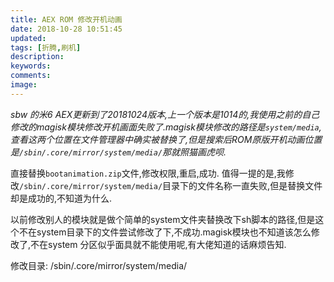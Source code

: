 ```yaml
---
title: AEX ROM 修改开机动画
date: 2018-10-28 10:51:45
updated:
tags: [折腾,刷机]
description:
keywords:
comments:
image:
---
```

*sbw 的米6 AEX更新到了20181024版本,上一个版本是1014的,我使用之前的自己修改的magisk模块修改开机画面失败了.magisk模块修改的路径是`system/media`,查看这两个位置在文件管理器中确实被替换了,但是搜索后ROM原版开机动画位置是`/sbin/.core/mirror/system/media/`那就照猫画虎呗.*

直接替换`bootanimation.zip`文件,修改权限,重启,成功.
值得一提的是,我修改`/sbin/.core/mirror/system/media/`目录下的文件名称一直失败,但是替换文件却是成功的,不知道为什么.

以前修改别人的模块就是做个简单的system文件夹替换改下sh脚本的路径,但是这个不在system目录下的文件尝试修改了下,不成功.magisk模块也不知道该怎么修改了,不在system 分区似乎面具就不能使用呢,有大佬知道的话麻烦告知.

修改目录: /sbin/.core/mirror/system/media/